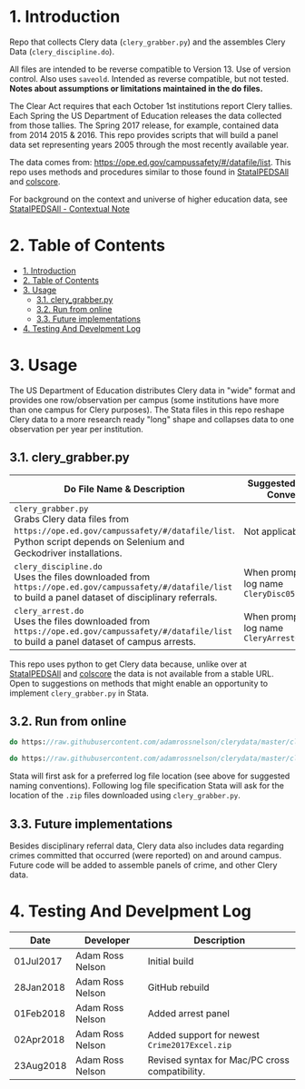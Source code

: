 # 1. Introduction
Repo that collects Clery data (`clery_grabber.py`) and the assembles Clery Data (`clery_discipline.do`).

All files are intended to be reverse compatible to Version 13. Use of version control. Also uses `saveold`. Intended as reverse compatible, but not tested. **Notes about assumptions or limitations maintained in the do files.**

The Clear Act requires that each October 1st institutions report Clery tallies. Each Spring the US Department of Education releases the data collected from those tallies. The Spring 2017 release, for example, contained data from 2014 2015 & 2016. This repo provides scripts that will build a panel data set representing years 2005 through the most recently available year.

The data comes from: https://ope.ed.gov/campussafety/#/datafile/list. This repo uses methods and procedures similar to those found in [StataIPEDSAll](https://github.com/adamrossnelson/StataIPEDSAll) and [colscore](https://github.com/adamrossnelson/colscore).

For background on the context and universe of higher education data, see [StataIPEDSAll - Contextual Note](https://github.com/adamrossnelson/StataIPEDSAll/blob/master/README.md#3-contextual-note)


# 2. Table of Contents

<!-- TOC -->

- [1. Introduction](#1-introduction)
- [2. Table of Contents](#2-table-of-contents)
- [3. Usage](#3-usage)
    - [3.1. clery_grabber.py](#31-clerygrabberpy)
    - [3.2. Run from online](#32-run-from-online)
    - [3.3. Future implementations](#33-future-implementations)
- [4. Testing And Develpment Log](#4-testing-and-develpment-log)

<!-- /TOC -->

# 3. Usage

The US Department of Education distributes Clery data in "wide" format and provides one row/observation per campus (some institutions have more than one campus for Clery purposes). The Stata files in this repo reshape Clery data to a more research ready "long" shape and collapses data to one observation per year per institution.

## 3.1. clery_grabber.py

Do File Name & Description | Suggested Nameing Convention
---------------------------|-----------------------------
`clery_grabber.py` <br> Grabs Clery data files from `https://ope.ed.gov/campussafety/#/datafile/list`. Python script depends on Selenium and Geckodriver installations. | Not applicable
`clery_discipline.do` <br> Uses the files downloaded from `https://ope.ed.gov/campussafety/#/datafile/list` to build a panel dataset of disciplinary referrals. | When prompted for log name <br> `CleryDisc05to17.log`
`clery_arrest.do` <br> Uses the files downloaded from `https://ope.ed.gov/campussafety/#/datafile/list` to build a panel dataset of campus arrests. | When prompted for log name <br> `CleryArrest05to17.log`


This repo uses python to get Clery data because, unlike over at  [StataIPEDSAll](https://github.com/adamrossnelson/StataIPEDSAll) and [colscore](https://github.com/adamrossnelson/colscore) the data is not available from a stable URL. Open to suggestions on methods that might enable an opportunity to implement `clery_grabber.py` in Stata.

## 3.2. Run from online

```Stata
do https://raw.githubusercontent.com/adamrossnelson/clerydata/master/clery_discipline.do
```
```Stata
do https://raw.githubusercontent.com/adamrossnelson/clerydata/master/clery_arrest.do
```

Stata will first ask for a preferred log file location (see above for suggested naming conventions). Following log file specification Stata will ask for the location of the `.zip` files downloaded using `clery_grabber.py`.

## 3.3. Future implementations

Besides disciplinary referral data, Clery data also includes data regarding crimes committed that occurred (were reported) on and around campus. Future code will be added to assemble panels of crime, and other Clery data.

# 4. Testing And Develpment Log

Date      | Developer             | Description
----------|-----------------------|----------------------
01Jul2017 | Adam Ross Nelson      | Initial build
28Jan2018 | Adam Ross Nelson      | GitHub rebuild
01Feb2018 | Adam Ross Nelson      | Added arrest panel
02Apr2018 | Adam Ross Nelson      | Added support for newest `Crime2017Excel.zip`
23Aug2018 | Adam Ross Nelson      | Revised syntax for Mac/PC cross compatibility.

